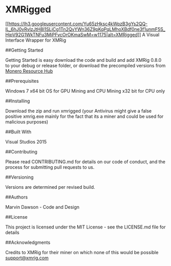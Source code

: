 # XMRigged
[[https://lh3.googleusercontent.com/Yu65zHksc4kWpzB3gYs2QQ-lL_6hJ0vRvlzJtH8l1SLjCg1Tn2QvYWn36Z9pKqPqLMhoXBdf0ne3f1unmF5S_HjpV92G1WkTNFu3MiPFvcOrOKmaSwM=w1175|alt=XMRigged]]
A Visual Interface Wrapper for XMRig 

##Getting Started

Getting Started is easy download the code and build and add XMRig 0.8.0 to your debug or 
release folder, or download the precompiled versions from [Monero Resource Hub](https://sites.google.com/view/moneroresourcehub/resources/xmrigged)

##Prerequisites

Windows 7
x64 bit OS for GPU Mining and CPU Mining
x32 bit for CPU only

##Installing

Download the zip and run xmrigged (your Antivirus might give a false positive xmrig.exe mainly for the fact that its a miner and
could be used for malicious purposes)


##Built With

Visual Studios 2015

##Contributing

Please read CONTRIBUTING.md for details on our code of conduct, and the process for submitting pull requests to us.

##Versioning

Versions are determined per revised build. 

##Authors

Marvin Dawson - Code and Design


##License

This project is licensed under the MIT License - see the LICENSE.md file for details

##Acknowledgments

Credits to XMRig for their miner on which none of this would be possible
support@xmrig.com
